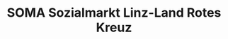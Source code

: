 ---
title: "SOMA Sozialmarkt Linz-Land Rotes Kreuz"
url: /sankt-florian/soma-sozialmarkt-linz-land-rotes-kreuz/
shop: Lebensmittel
---
